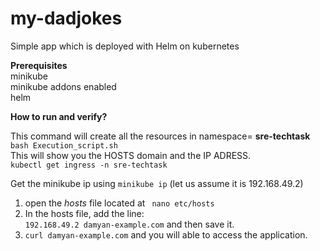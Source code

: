 # my-dadjokes
Simple app which is deployed with Helm on kubernetes  

**Prerequisites**  
 minikube  
 minikube addons enabled  
 helm  

**How to run and verify?**  

This command will create all the resources in namespace= **sre-techtask**  
`bash Execution_script.sh`  
 This will show you the HOSTS domain and the IP ADRESS.  
`kubectl get ingress -n sre-techtask` 
  
 Get the minikube ip using `minikube ip` (let us assume it is 192.168.49.2)  
  
1. open the *hosts* file located at ` nano etc/hosts`   
2. In  the hosts file, add the line:  
`192.168.49.2 damyan-example.com` and then save it.  
3. `curl damyan-example.com` and you will able to access the application.  




